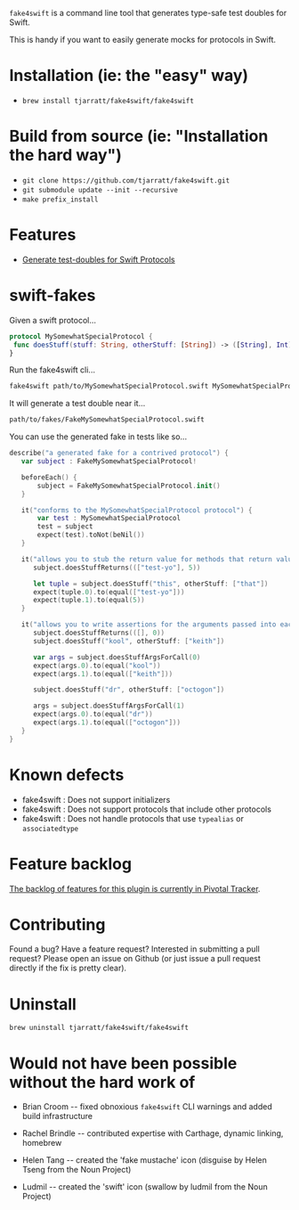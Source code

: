 `fake4swift` is a command line tool that generates type-safe test doubles for Swift.

This is handy if you want to easily generate mocks for protocols in Swift.

# Installation (ie: the "easy" way)
* `brew install tjarratt/fake4swift/fake4swift`

# Build from source (ie: "Installation the hard way")
* `git clone https://github.com/tjarratt/fake4swift.git`
* `git submodule update --init --recursive`
* `make prefix_install`

# Features
* [Generate test-doubles for Swift Protocols](#swift-fakes)

# swift-fakes
   Given a swift protocol...

   ```swift
   protocol MySomewhatSpecialProtocol {
    func doesStuff(stuff: String, otherStuff: [String]) -> ([String], Int)
}
   ```
   
   Run the fake4swift cli...
   
   ```bash
   fake4swift path/to/MySomewhatSpecialProtocol.swift MySomewhatSpecialProtocol
   ```
   
   It will generate a test double near it...
   ```bash
   path/to/fakes/FakeMySomewhatSpecialProtocol.swift
   ```

   You can use the generated fake in tests like so...

   ```swift
   describe("a generated fake for a contrived protocol") {
      var subject : FakeMySomewhatSpecialProtocol!

      beforeEach() {
          subject = FakeMySomewhatSpecialProtocol.init()
      }

      it("conforms to the MySomewhatSpecialProtocol protocol") {
          var test : MySomewhatSpecialProtocol
          test = subject
          expect(test).toNot(beNil())
      }

      it("allows you to stub the return value for methods that return values") {
         subject.doesStuffReturns((["test-yo"], 5))

         let tuple = subject.doesStuff("this", otherStuff: ["that"])
         expect(tuple.0).to(equal(["test-yo"]))
         expect(tuple.1).to(equal(5))
      }

      it("allows you to write assertions for the arguments passed into each invocation") {
         subject.doesStuffReturns(([], 0))
         subject.doesStuff("kool", otherStuff: ["keith"])

         var args = subject.doesStuffArgsForCall(0)
         expect(args.0).to(equal("kool"))
         expect(args.1).to(equal(["keith"]))

         subject.doesStuff("dr", otherStuff: ["octogon"])

         args = subject.doesStuffArgsForCall(1)
         expect(args.0).to(equal("dr"))
         expect(args.1).to(equal(["octogon"]))
      }
   }
   ```

# Known defects

* fake4swift   : Does not support initializers
* fake4swift   : Does not support protocols that include other protocols
* fake4swift   : Does not handle protocols that use `typealias` or `associatedtype`

# Feature backlog

[The backlog of features for this plugin is currently in Pivotal Tracker](https://www.pivotaltracker.com/n/projects/1394466).

# Contributing

Found a bug? Have a feature request? Interested in submitting a pull request? Please open an issue on Github (or just issue a pull request directly if the fix is pretty clear).

# Uninstall
`brew uninstall tjarratt/fake4swift/fake4swift`

# Would not have been possible without the hard work of
* Brian Croom -- fixed obnoxious `fake4swift` CLI warnings and added build infrastructure
* Rachel Brindle -- contributed expertise with Carthage, dynamic linking, homebrew

* Helen Tang -- created the 'fake mustache' icon (disguise by Helen Tseng from the Noun Project)
* Ludmil -- created the 'swift' icon (swallow by ludmil from the Noun Project)
